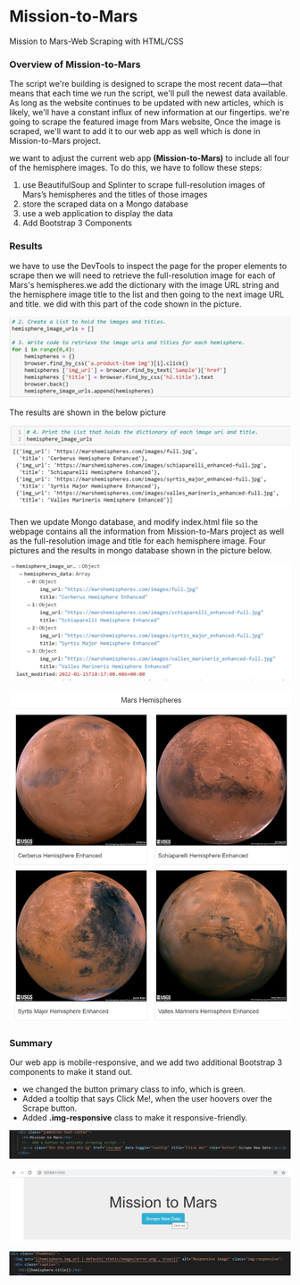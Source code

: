 # Mission-to-Mars

Mission to Mars-Web Scraping with HTML/CSS

### Overview of Mission-to-Mars

The script we're building is designed to scrape the most recent data—that means that each time we run the script, we'll pull the newest data available. As long as the website continues to be updated with new articles, which is likely, we'll have a constant influx of new information at our fingertips. we're going to scrape the featured image from Mars website, Once the image is scraped, we'll want to add it to our web app as well which is done in Mission-to-Mars project.

we want to adjust the current web app **(Mission-to-Mars)** to include all four of the hemisphere images. To do this, we have to follow these steps:
1. use BeautifulSoup and Splinter to scrape full-resolution images of Mars’s hemispheres and the titles of those images
2. store the scraped data on a Mongo database
3. use a web application to display the data
4. Add Bootstrap 3 Components


### Results

we have to use the DevTools to inspect the page for the proper elements to scrape then we will need to retrieve the full-resolution image for each of Mars's hemispheres.we add the dictionary with the image URL string and the hemisphere image title to the list and then going to the next image URL and title. we did with this part of the code shown in the picture.

![name-of-you-image](https://github.com/samiramghd/Mission-to-Mars/blob/main/hemi_code.PNG)

The results are shown in the below picture

![name-of-you-image](https://github.com/samiramghd/Mission-to-Mars/blob/main/title_url.PNG)

Then we update Mongo database, and modify index.html file so the webpage contains all the information from Mission-to-Mars project as well as the full-resolution image and title for each hemisphere image. Four pictures and the results in mongo database shown in the picture below.

![name-of-you-image](https://github.com/samiramghd/Mission-to-Mars/blob/main/mongo_img.png)


![name-of-you-image](https://github.com/samiramghd/Mission-to-Mars/blob/main/hemi_img.PNG)

### Summary

Our web app is mobile-responsive, and we add two additional Bootstrap 3 components to make it stand out. 

- we changed the button primary class to info, which is green.
- Added a tooltip that says Click Me!, when the user hoovers over the Scrape button.
- Added **.img-responsive** class to make it responsive-friendly.

![name-of-you-image](https://github.com/samiramghd/Mission-to-Mars/blob/main/button_vs.PNG)

![name-of-you-image](https://github.com/samiramghd/Mission-to-Mars/blob/main/button.png)


![name-of-you-image](https://github.com/samiramghd/Mission-to-Mars/blob/main/boot2.PNG)

